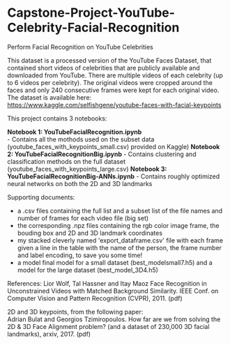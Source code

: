 # Capstone-Project-YouTube-Celebrity-Facial-Recognition
Perform Facial Recognition on YouTube Celebrities

This dataset is a processed version of the YouTube Faces Dataset, that contained short videos of celebrities that are publicly available and downloaded from YouTube. There are multiple videos of each celebrity (up to 6 videos per celebrity). The original videos were cropped around the faces and only 240 consecutive frames were kept for each original video. 
The dataset is available here: https://www.kaggle.com/selfishgene/youtube-faces-with-facial-keypoints

This project contains 3 notebooks:

**Notebook 1: YouTubeFacialRecognition.ipynb**  
    - Contains all the mothods used on the subset data (youtube_faces_with_keypoints_small.csv) provided on Kaggle)
**Notebook 2: YouTubeFacialRecognitionBig.ipynb** 
    - Contains clustering and classification methods on the full dataset (youtube_faces_with_keypoints_large.csv)
**Notebook 3: YouTubeFacialRecognitionBig-ANNs.ipynb** 
    - Contains roughly optimized neural networks on both the 2D and 3D landmarks

Supporting documents: 
- a .csv files containing the full list and a subset list of the file names and number of frames for each video file (big set)
- the corresponding .npz files containing the rgb color image frame, the bouding box and 2D and 3D landmark coordinates
- my stacked cleverly named 'export_dataframe.csv' file with each frame given a line in the table with the name of the person, the frame number and label encoding, to save you some time!
- a model final model for a small dataset (best_modelsmall7.h5) and a model for the large dataset (best_model_3D4.h5)

References:
Lior Wolf, Tal Hassner and Itay Maoz 
Face Recognition in Unconstrained Videos with Matched Background Similarity. 
IEEE Conf. on Computer Vision and Pattern Recognition (CVPR), 2011. (pdf)

2D and 3D keypoints, from the following paper: 
<br>Adrian Bulat and Georgios Tzimiropoulos. 
How far are we from solving the 2D & 3D Face Alignment problem? 
(and a dataset of 230,000 3D facial landmarks), arxiv, 2017. (pdf)
